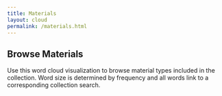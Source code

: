 ```yaml
---
title: Materials
layout: cloud
permalink: /materials.html
---
```


## Browse Materials

Use this word cloud visualization to browse material types included in the collection.
Word size is determined by frequency and all words link to a corresponding collection search.
